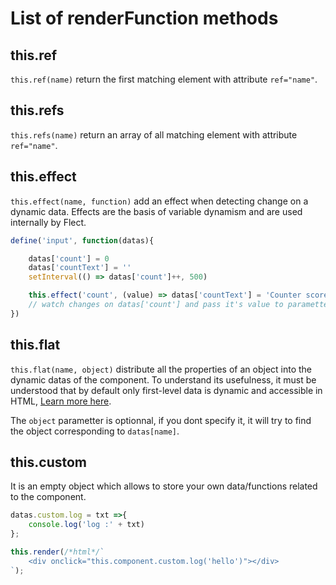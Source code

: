 # List of renderFunction methods

## this.ref

`this.ref(name)` return the first matching element with attribute `ref="name"`.

## this.refs

`this.refs(name)` return an array of all matching element with attribute `ref="name"`.

## this.effect

`this.effect(name, function)` add an effect when detecting change on a dynamic data. Effects are the basis of variable dynamism and are used internally by Flect.

```js
define('input', function(datas){

    datas['count'] = 0
    datas['countText'] = ''
    setInterval(() => datas['count']++, 500)

    this.effect('count', (value) => datas['countText'] = 'Counter score is :' + value)
    // watch changes on datas['count'] and pass it's value to parametter
})
```

## this.flat

`this.flat(name, object)` distribute all the properties of an object into the dynamic datas of the component. To understand its usefulness, it must be understood that by default only first-level data is dynamic and accessible in HTML, [Learn more here](/resources/datas).

The `object` parametter is optionnal, if you dont specify it, it will try to find the object corresponding to `datas[name]`.

## this.custom

It is an empty object which allows to store your own data/functions related to the component.

```js
datas.custom.log = txt =>{
    console.log('log :' + txt)
};

this.render(/*html*/`
    <div onclick="this.component.custom.log('hello')"></div>
`);
```